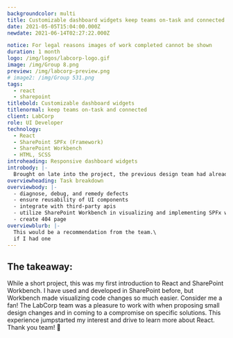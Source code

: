 ```yaml
---
backgroundcolor: multi
title: Customizable dashboard widgets keep teams on-task and connected
date: 2021-05-05T15:04:00.000Z
newdate: 2021-06-14T02:27:22.000Z

notice: For legal reasons images of work completed cannot be shown
duration: 1 month
logo: /img/logos/labcorp-logo.gif
image: /img/Group 8.png
preview: /img/labcorp-preview.png
# image2: /img/Group 531.png
tags:
  - react
  - sharepoint
titlebold: Customizable dashboard widgets 
titlenormal: keep teams on-task and connected
client: LabCorp
role: UI Developer
technology:
  - React
  - SharePoint SPFx (Framework)
  - SharePoint Workbench
  - HTML, SCSS
introheading: Responsive dashboard widgets
introbody: |-
  Brought on late into the project, the previous design team had already worked with the client to construct an elegant solution in the form of dashboard widgets. My role was to clean up the final design to ensure widgets were responsive and accurate to existing requirements.
overviewheading: Task breakdown
overviewbody: |-
  - diagnose, debug, and remedy defects
  - ensure reusability of UI components
  - integrate with third-party apis
  - utilize SharePoint Workbench in visualizing and implementing SPFx widget components
  - create 404 page 
overviewblurb: |-
  This would be a recommendation from the team.\
  if I had one
---
```


<!-- <section>

<div class="inner-wrap content mini">

<div class="first"></div>
<div class="div2">

## Responsive dashboard widgets
Brought on late into the project, the previous design team had already worked with the 
client to construct an elegant solution in the form of dashboard widgets. My role was 
to clean up the final design to ensure widgets were responsive and accurate to existing 
requirements.

### Specific tasks:
- diagnose, debug, and remedy defects
- ensure reusability of UI components
- integrate with third-party apis
- utilize SharePoint Workbench in visualizing and implementing SPFx widget components
- create 404 page  

</div>

</section> -->

<section id="final" class="takeaway fullwidth">

<div class="inner-wrap">

## The takeaway:  
While a short project, this was my first introduction to React and SharePoint Workbench. 
I have used and developed in SharePoint before, but Workbench made visualizing code changes so much easier. Consider me a fan!
The LabCorp team was a pleasure to work with when proposing small design changes and in coming to a compromise on 
specific solutions. This experience jumpstarted my interest and drive to learn more about React. Thank you team!  👏

</div>

</section>